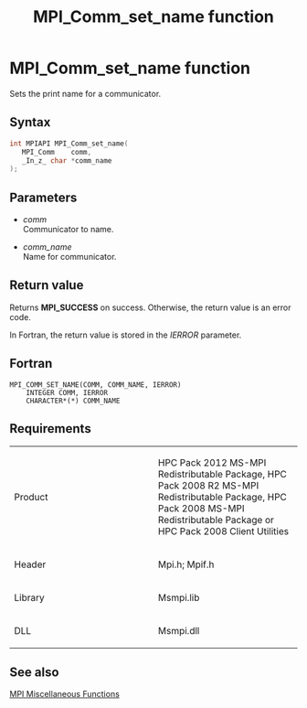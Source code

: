 ﻿---
title: MPI_Comm_set_name function
TOCTitle: MPI_Comm_set_name function
ms:assetid: 514ae37f-893b-46ed-9cf5-a2308b7a93cf
ms:mtpsurl: https://msdn.microsoft.com/en-us/library/Dn473282(v=VS.85)
ms:contentKeyID: 59360828
ms.date: 03/28/2018
mtps_version: v=VS.85
f1_keywords:
- MPI_COMM_SET_NAME
- mpif/MPI_Comm_set_name
- mpi/MPI_COMM_SET_NAME
dev_langs:
- C++
- C
---

# MPI\_Comm\_set\_name function

Sets the print name for a communicator.

## Syntax

``` c++
int MPIAPI MPI_Comm_set_name(
   MPI_Comm    comm,
   _In_z_ char *comm_name
);
```

## Parameters

  - *comm*  
    Communicator to name.

  - *comm\_name*  
    Name for communicator.

## Return value

Returns **MPI\_SUCCESS** on success. Otherwise, the return value is an error code.

In Fortran, the return value is stored in the *IERROR* parameter.

## Fortran

    MPI_COMM_SET_NAME(COMM, COMM_NAME, IERROR)
        INTEGER COMM, IERROR
        CHARACTER*(*) COMM_NAME

## Requirements

<table>
<colgroup>
<col style="width: 50%" />
<col style="width: 50%" />
</colgroup>
<tbody>
<tr class="odd">
<td><p>Product</p></td>
<td><p>HPC Pack 2012 MS-MPI Redistributable Package, HPC Pack 2008 R2 MS-MPI Redistributable Package, HPC Pack 2008 MS-MPI Redistributable Package or HPC Pack 2008 Client Utilities</p></td>
</tr>
<tr class="even">
<td><p>Header</p></td>
<td>Mpi.h;
Mpif.h</td>
</tr>
<tr class="odd">
<td><p>Library</p></td>
<td>Msmpi.lib</td>
</tr>
<tr class="even">
<td><p>DLL</p></td>
<td>Msmpi.dll</td>
</tr>
</tbody>
</table>


## See also

[MPI Miscellaneous Functions](mpi-miscellaneous-functions.md)

